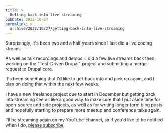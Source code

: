 ```yaml
---
title: >
  Getting back into live streaming
pubDate: 2022-10-27
permalink: >
  archive/2022/10/27/getting-back-into-live-streaming
---
```


Surprisingly, it's been two and a half years since I last did a live coding stream.

As well as talk recordings and demos, I did a few live streams back then, working on the "Test-Driven Drupal" project and submitting a merge request to Drupal core.

It's been something that I'd like to get back into and pick up again, and I plan on doing that within the next few weeks.

I have a new freelance project due to start in December but getting back into streaming seems like a good way to make sure that I put aside time for open-source and side projects, as well as for writing longer form blog posts and hopefully starting to prepare more meetup and conference talks again.

I'll be streaming again on my YouTube channel, so if you'd like to be notified when I do, [please subscribe](https://www.youtube.com/channel/UCkeK0qF9HHUPQH_fvn4ghqQ?sub_confirmation=1).
